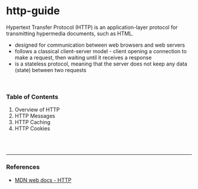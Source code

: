 # http-guide

Hypertext Transfer Protocol (HTTP) is an application-layer protocol for transmitting hypermedia documents, such as HTML. 

- designed for communication between web browsers and web servers
- follows a classical client-server model - client opening a connection to make a request, then waiting until it receives a response
- is a stateless protocol, meaning that the server does not keep any data (state) between two requests

<br>

### Table of Contents

1. Overview of HTTP
2. HTTP Messages
3. HTTP Caching
4. HTTP Cookies

<br><br>

---
### References

* [MDN web docs - HTTP](https://developer.mozilla.org/en-US/docs/Web/HTTP)